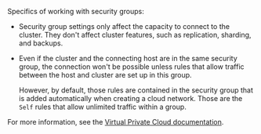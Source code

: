 Specifics of working with security groups:

- Security group settings only affect the capacity to connect to the cluster. They don't affect cluster features, such as replication, sharding, and backups.

- Even if the cluster and the connecting host are in the same security group, the connection won't be possible unless rules that allow traffic between the host and cluster are set up in this group.

  However, by default, those rules are contained in the security group that is added automatically when creating a cloud network. Those are the `Self` rules that allow unlimited traffic within a group.

For more information, see the [Virtual Private Cloud documentation](../../vpc/concepts/security-groups.md).

